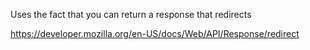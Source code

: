Uses the fact that you can return a response that redirects

https://developer.mozilla.org/en-US/docs/Web/API/Response/redirect